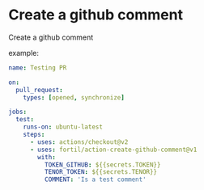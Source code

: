# Create a github comment
Create a github comment

example:
```yml
name: Testing PR

on:
  pull_request:
    types: [opened, synchronize]

jobs:
  test:
    runs-on: ubuntu-latest
    steps:
      - uses: actions/checkout@v2
      - uses: fortil/action-create-github-comment@v1
        with:
          TOKEN_GITHUB: ${{secrets.TOKEN}}
          TENOR_TOKEN: ${{secrets.TENOR}}
          COMMENT: 'Is a test comment'
```
